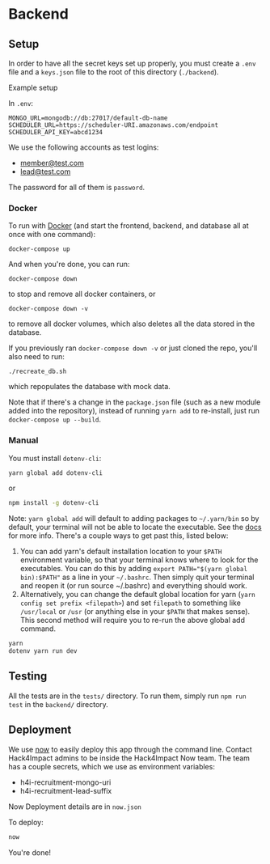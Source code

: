 # Backend

## Setup

In order to have all the secret keys set up properly, you must create a `.env` file and a `keys.json` file to the root of this directory (`./backend`).

Example setup

In `.env`:

```
MONGO_URL=mongodb://db:27017/default-db-name
SCHEDULER_URL=https://scheduler-URI.amazonaws.com/endpoint
SCHEDULER_API_KEY=abcd1234
```

We use the following accounts as test logins:

- member@test.com
- lead@test.com

The password for all of them is `password`.

### Docker

To run with [Docker](https://www.docker.com/) (and start the frontend, backend, and database all at once with one command):

```
docker-compose up
```

And when you're done, you can run:

```
docker-compose down
```

to stop and remove all docker containers, or

```
docker-compose down -v
```

to remove all docker volumes, which also deletes all the data stored in the database.

If you previously ran `docker-compose down -v` or just cloned the repo, you'll also need to run:

```
./recreate_db.sh
```

which repopulates the database with mock data.

Note that if there's a change in the `package.json` file (such as a new module added into the repository), instead of running `yarn add` to re-install, just run `docker-compose up --build`.

### Manual

You must install `dotenv-cli`:

```sh
yarn global add dotenv-cli
```

or

```sh
npm install -g dotenv-cli
```

Note: `yarn global add` will default to adding packages to `~/.yarn/bin` so by default, your terminal will not be able to locate the executable. See the [docs](https://yarnpkg.com/lang/en/docs/cli/global/) for more info. There's a couple ways to get past this, listed below:

1.  You can add yarn's default installation location to your `$PATH` environment variable, so that your terminal knows where to look for the executables. You can do this by adding `export PATH="$(yarn global bin):$PATH"` as a line in your `~/.bashrc`. Then simply quit your terminal and reopen it (or run source ~/.bashrc) and everything should work.
2.  Alternatively, you can change the default global location for yarn (`yarn config set prefix <filepath>`) and set `filepath` to something like `/usr/local` or `/usr` (or anything else in your `$PATH` that makes sense). This second method will require you to re-run the above global add command.

```sh
yarn
dotenv yarn run dev
```

## Testing

All the tests are in the `tests/` directory. To run them, simply run `npm run test` in the `backend/` directory.

## Deployment

We use [now](https://zeit.co/now) to easily deploy this app through the command line. Contact Hack4Impact admins to be inside the Hack4Impact Now team. The team has a couple secrets, which we use as environment variables:

- h4i-recruitment-mongo-uri
- h4i-recruitment-lead-suffix

Now Deployment details are in `now.json`

To deploy:

```sh
now
```

You're done!
